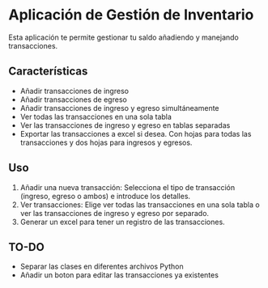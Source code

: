 
 # Aplicación de Gestión de Inventario
 

 Esta aplicación te permite gestionar tu saldo añadiendo y manejando transacciones.
 

 ## Características
 

 *  Añadir transacciones de ingreso
 *  Añadir transacciones de egreso
 *  Añadir transacciones de ingreso y egreso simultáneamente
 *  Ver todas las transacciones en una sola tabla
 *  Ver las transacciones de ingreso y egreso en tablas separadas
 *  Exportar las transacciones a excel si desea. Con hojas para todas las transacciones y dos hojas para ingresos y egresos.
 
 ## Uso

 1. Añadir una nueva transacción: Selecciona el tipo de transacción (ingreso, egreso o ambos) e introduce los detalles.
 2. Ver transacciones: Elige ver todas las transacciones en una sola tabla o ver las transacciones de ingreso y egreso por separado.
 3. Generar un excel para tener un registro de las transacciones.

 ## TO-DO
 * Separar las clases en diferentes archivos Python
 * Añadir un boton para editar las transacciones ya existentes

 
